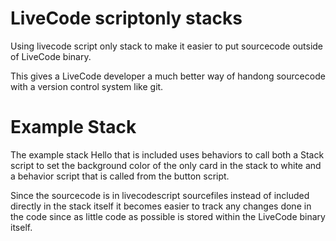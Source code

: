 # LiveCode scriptonly stacks

Using livecode script only stack to make it easier to put sourcecode outside of LiveCode binary.

This gives a LiveCode developer a much better way of handong sourcecode with a version control system like git.

# Example Stack

The example stack Hello that is included uses behaviors to call both a Stack script to set the background color of the only card in the stack to white and a behavior script that is called from the button script.

Since the sourcecode is in livecodescript sourcefiles instead of included directly in the stack itself it becomes easier to track any changes done in the code since as little code as possible is stored within the LiveCode binary itself.
